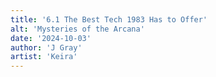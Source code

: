 ```yaml
---
title: '6.1 The Best Tech 1983 Has to Offer'
alt: 'Mysteries of the Arcana'
date: '2024-10-03'
author: 'J Gray'
artist: 'Keira'
---
```

